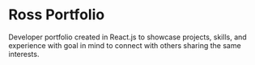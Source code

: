 # Ross Portfolio

Developer portfolio created in React.js to showcase projects, skills, and experience with goal in mind to connect with others sharing the same interests.

